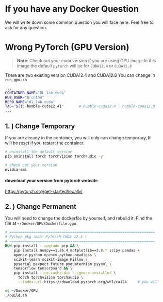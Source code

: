 # If you have any Docker Question
We will write down some common question you will face here. Feel free to ask for any question.

# Wrong PyTorch (GPU Version)

> **Note**: Check out your cuda version if you are using GPU image.In this image the default `pytorch` will be for `CUDA12.4` or `CUDA12.8`

There are two existing version CUDA12.4 and CUDA12.8
You can change in `run_gpu.sh` 
```bash
...
CONTAINER_NAME="DL_lab_cuda"
HUB_USER="hrcnthu"                 
REPO_NAME="dl_lab_cuda"
TAG="${1:-humble-cuda12.4}"       # humble-cuda12.4 | humble-cuda12.8
...
```

## 1. ) Change Temporary
If you are already in the container, you will only can change temporary,
It will be reset if you restart the container.

```bash
# uninstall the default version
pip uninstall torch torchvision torchaudio -y

# check out your version 
nvidia-smi
```
#### download your version from pytorch website
https://pytorch.org/get-started/locally/

## 2. ) Change Permanent
You will need to change the dockerfile by yourself, and rebuild it.
Find the file at `~/Docker/GPU/Dockerfile.gpu`
```Dockerfile
# ===================================================================
# Python pkg（with PyTorch CUDA 12.4 ）
# ===================================================================
RUN pip install --upgrade pip && \
    pip install numpy==1.26.4 matplotlib==3.8.* scipy pandas \
    opencv-python opencv-python-headless \
    scikit-learn scikit-image Pillow \
    pyserial pexpect future pyquaternion pyyaml \
    tensorflow tensorboard && \
    pip install --no-cache-dir --ignore-installed \
      torch torchvision torchaudio \
      --index-url https://download.pytorch.org/whl/cu124     # you will need to change this line
```
```bash
cd ~/Docker/GPU
./build.sh
```
